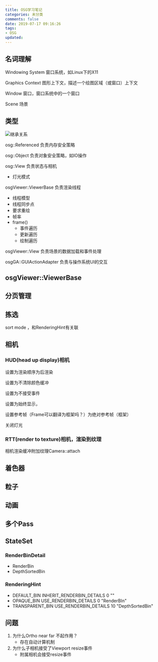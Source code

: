 ```yaml
---
title: OSG学习笔记
categories: 未分类
comments: false
date: 2019-07-17 09:16:26
tags:
- OSG
updated:
---
```


## 名词理解

Windowing System 窗口系统，如Linux下的X11

Graphics Context 图形上下文，描述一个绘图区域（或窗口）上下文

Window 窗口，窗口系统中的一个窗口

Scene 场景

## 类型

![继承关系]()

osg::Referenced 负责内存安全策略

osg::Object 负责对象安全策略，如IO操作

osg::View 负责状态与相机

- 灯光模式

osgViewer::ViewerBase 负责渲染线程

- 线程模型
- 线程同步点
- 要求重绘
- 帧率
- frame()
  - 事件遍历
  - 更新遍历
  - 绘制遍历

osgViewer::View 负责场景的数据加载和事件处理

osgGA::GUIActionAdapter 负责与操作系统UI的交互



## osgViewer::ViewerBase 

## 分页管理

## 拣选

sort mode ，和RenderingHint有关联

## 相机

### HUD(head up display)相机

设置为渲染顺序为后渲染

设置为不清除颜色缓冲

设置为不接受事件

设置为始终显示，

设置参考帧（Frame可以翻译为框架吗？）为绝对参考帧（框架）

关闭灯光

### RTT(render to texture)相机，渲染到纹理

相机渲染缓冲附加纹理Camera::attach

## 着色器

## 粒子

## 动画

## 多个Pass

## StateSet

### RenderBinDetail

- RenderBin
- DepthSortedBin

### RenderingHint

- DEFAULT_BIN  INHERIT_RENDERBIN_DETAILS 0 ""
- OPAQUE_BIN USE_RENDERBIN_DETAILS 0 "RenderBIn"
- TRANSPARENT_BIN USE_RENDERBIN_DETAILS 10 "DepthSortedBin"

### 

## 问题

1. 为什么Ortho near far 不起作用？
   - 存在自动计算机制
2. 为什么子相机接受了Viewport resize事件
   - 附属相机会接受resize事件

